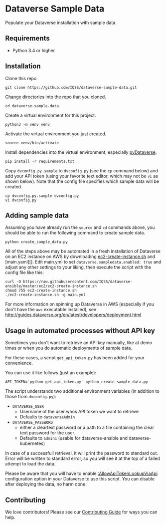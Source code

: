 # Dataverse Sample Data

Populate your Dataverse installation with sample data.

## Requirements

- Python 3.4 or higher

## Installation

Clone this repo.

    git clone https://github.com/IQSS/dataverse-sample-data.git

Change directories into the repo that you cloned.

    cd dataverse-sample-data

Create a virtual environment for this project.

    python3 -m venv venv

Activate the virtual environment you just created.

    source venv/bin/activate

Install dependencies into the virtual environment, especially [pyDataverse][].

    pip install -r requirements.txt

Copy `dvconfig.py.sample` to `dvconfig.py` (see the `cp` command below) and add your API token (using your favorite text editor, which may not be `vi` as shown below). Note that the config file specifies which sample data will be created.

    cp dvconfig.py.sample dvconfig.py
    vi dvconfig.py

## Adding sample data

Assuming you have already run the `source` and `cd` commands above, you should be able to run the following command to create sample data.

    python create_sample_data.py

All of the steps above may be automated in a fresh installation of Dataverse on an EC2 instance on AWS by downloading [ec2-create-instance.sh][] and [main.yaml][]. Edit main.yml to set `dataverse.sampledata.enabled: true` and adjust any other settings to your liking, then execute the script with the config file like this:

    curl -O https://raw.githubusercontent.com/IQSS/dataverse-ansible/master/ec2/ec2-create-instance.sh
    chmod 755 ec2-create-instance.sh
    ./ec2-create-instance.sh -g main.yml

For more information on spinning up Dataverse in AWS (especially if you don't have the `aws` executable installed), see http://guides.dataverse.org/en/latest/developers/deployment.html

## Usage in automated processes without API key
Sometimes you don't want to retrieve an API key manually, like at demo times
or when you do automatic deployments of sample data.

For these cases, a script `get_api_token.py` has been added for your convenience.

You can use it like follows (just an example):
```
API_TOKEN=`python get_api_token.py` python create_sample_data.py
```

The script understands two additional environment variables (in addition to
those from `dvconfig.py`):
* `DATAVERSE_USER`
    * Username of the user whos API token we want to retrieve
    * Defaults to `dataverseAdmin`
* `DATAVERSE_PASSWORD`
    * either a cleartext password or a path to a file containing the clear text
      password for the user.
    * Defaults to `admin1` (usable for dataverse-ansible and dataverse-kubernetes)

In case of a successfull retrieval, it will print the password to standard out.
Error will be written to standard error, so you will see it at the top of
a failed attempt to load the data.

Please be aware that you will have to enable
[:AllowApiTokenLookupViaApi](http://guides.dataverse.org/en/latest/installation/config.html#allowapitokenlookupviaapi)
configuration option in your Dataverse to use this script. You can disable
after deploying the data, no harm done.

## Contributing

We love contributors! Please see our [Contributing Guide][] for ways you can help.

[ec2-create-instance.sh]: https://github.com/IQSS/dataverse-ansible/blob/master/ec2/ec2-create-instance.sh
[ec2config.yaml]: https://raw.githubusercontent.com/IQSS/dataverse-ansible/master/defaults/main.yml
[Contributing Guide]: CONTRIBUTING.md
[pyDataverse]: https://pypi.org/project/pyDataverse/
